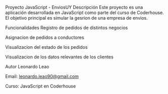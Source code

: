 Proyecto JavaScript - EnviosUY
Descripción
Este proyecto es una aplicación desarrollada en JavaScript como parte del curso de Coderhouse. El objetivo principal es simular la gesrion de una empresa de envios.

Funcionalidades
Registro de pedidos de distintos negocios

Asignacion de pedidos a conductores

Visualizacion del estado de los pedidos

Visualizacion de los datos relevantes de los clientes

Autor
Leonardo Leao

Email: leonardo.leao90@gmail.com

Curso: JavaScript en Coderhouse
